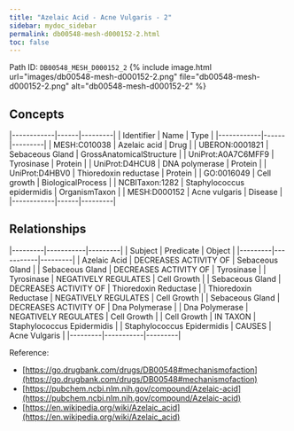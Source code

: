 ```yaml
---
title: "Azelaic Acid - Acne Vulgaris - 2"
sidebar: mydoc_sidebar
permalink: db00548-mesh-d000152-2.html
toc: false 
---
```



Path ID: `DB00548_MESH_D000152_2`
{% include image.html url="images/db00548-mesh-d000152-2.png" file="db00548-mesh-d000152-2.png" alt="db00548-mesh-d000152-2" %}

## Concepts

|------------|------|---------|
| Identifier | Name | Type    |
|------------|------|---------|
| MESH:C010038 | Azelaic acid | Drug |
| UBERON:0001821 | Sebaceous Gland | GrossAnatomicalStructure |
| UniProt:A0A7C6MFF9 | Tyrosinase | Protein |
| UniProt:D4HCU8 | DNA polymerase | Protein |
| UniProt:D4HBV0 | Thioredoxin reductase | Protein |
| GO:0016049 | Cell growth | BiologicalProcess |
| NCBITaxon:1282 | Staphylococcus epidermidis | OrganismTaxon |
| MESH:D000152 | Acne vulgaris | Disease |
|------------|------|---------|

## Relationships

|---------|-----------|---------|
| Subject | Predicate | Object  |
|---------|-----------|---------|
| Azelaic Acid | DECREASES ACTIVITY OF | Sebaceous Gland |
| Sebaceous Gland | DECREASES ACTIVITY OF | Tyrosinase |
| Tyrosinase | NEGATIVELY REGULATES | Cell Growth |
| Sebaceous Gland | DECREASES ACTIVITY OF | Thioredoxin Reductase |
| Thioredoxin Reductase | NEGATIVELY REGULATES | Cell Growth |
| Sebaceous Gland | DECREASES ACTIVITY OF | Dna Polymerase |
| Dna Polymerase | NEGATIVELY REGULATES | Cell Growth |
| Cell Growth | IN TAXON | Staphylococcus Epidermidis |
| Staphylococcus Epidermidis | CAUSES | Acne Vulgaris |
|---------|-----------|---------|

Reference: 
  - [https://go.drugbank.com/drugs/DB00548#mechanismofaction](https://go.drugbank.com/drugs/DB00548#mechanismofaction)
  - [https://pubchem.ncbi.nlm.nih.gov/compound/Azelaic-acid](https://pubchem.ncbi.nlm.nih.gov/compound/Azelaic-acid)
  - [https://en.wikipedia.org/wiki/Azelaic_acid](https://en.wikipedia.org/wiki/Azelaic_acid)
